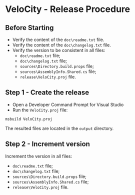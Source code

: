 # VeloCity - Release Procedure

## Before Starting

- Verify the content of the `doc\readme.txt` file.
- Verify the content of the `doc\changelog.txt` file.
- Verify the version to be consistent in all files:
  - `doc\readme.txt` file;
  - `doc\changelog.txt` file;
  - `sources\Directory.build.props` file;
  - `sources\AssemblyInfo.Shared.cs` file;
  - `release\VeloCity.proj` file.

## Step 1 - Create the release

- Open a Developer Command Prompt for Visual Studio
- Run the `VeloCity.proj` file:

```
msbuild VeloCity.proj
```

The resulted files are located in the `output` directory.

## Step 2 - Increment version

Increment the version in all files:

- `doc\readme.txt` file;
- `doc\changelog.txt` file;
- `sources\Directory.build.props` file;
- `sources\AssemblyInfo.Shared.cs` file;
- `release\VeloCity.proj` file.
